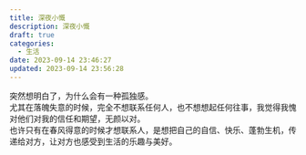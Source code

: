 ```yaml
---
title: 深夜小慨
description: 深夜小慨
draft: true
categories:
  - 生活 
date: 2023-09-14 23:46:27
updated: 2023-09-14 23:56:28
---
```


突然想明白了，为什么会有一种孤独感。  
尤其在落魄失意的时候，完全不想联系任何人，也不想想起任何往事，我觉得我愧对他们对我的信任和期望，无颜以对。  
也许只有在春风得意的时候才想联系人，是想把自己的自信、快乐、蓬勃生机，传递给对方，让对方也感受到生活的乐趣与美好。